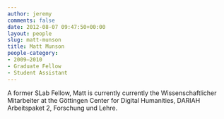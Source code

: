 ```yaml
---
author: jeremy
comments: false
date: 2012-08-07 09:47:50+00:00
layout: people
slug: matt-munson
title: Matt Munson
people-category:
- 2009–2010
- Graduate Fellow
- Student Assistant
---
```


A former SLab Fellow, Matt is currently currently the Wissenschaftlicher Mitarbeiter at the Göttingen Center for Digital Humanities, DARIAH Arbeitspaket 2, Forschung und Lehre.
